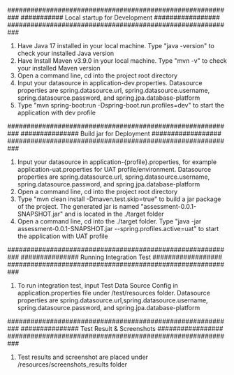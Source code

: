 ###########################################################
########### Local startup for Development #################
###########################################################
1. Have Java 17 installed in your local machine. Type "java -version" to check your installed Java version
2. Have Install Maven v3.9.0 in your local machine. Type "mvn -v" to check your installed Maven version
3. Open a command line, cd into the project root directory
4. Input your datasource in application-dev.properties. Datasource properties are spring.datasource.url,
spring.datasource.username, spring.datasource.password, and spring.jpa.database-platform
5. Type "mvn spring-boot:run -Dspring-boot.run.profiles=dev" to start the application with
dev profile

###########################################################
############### Build jar for Deployment ##################
###########################################################
1. Input your datasource in application-{profile}.properties, for example application-uat.properties for UAT profile/environment.
Datasource properties are spring.datasource.url, spring.datasource.username, spring.datasource.password, and spring.jpa.database-platform
2. Open a command line, cd into the project root directory
3. Type "mvn clean install -Dmaven.test.skip=true" to build a jar package of the project. 
The generated jar is named "assessment-0.0.1-SNAPSHOT.jar" and is located in the ./target folder
4. Open a command line, cd into the ./target folder. Type "java -jar assessment-0.0.1-SNAPSHOT.jar --spring.profiles.active=uat"
to start the application with UAT profile

###########################################################
############### Running Integration Test ##################
###########################################################
1. To run integration test, input Test Data Source Config in application.properties file under
/test/resources folder. Datasource properties are spring.datasource.url,spring.datasource.username,
spring.datasource.password, and spring.jpa.database-platform

###########################################################
############### Test Result & Screenshots #################
###########################################################
1. Test results and screenshot are placed under /resources/screenshots_results folder